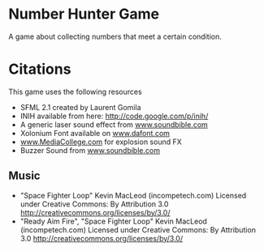 # Number Hunter Game #
A game about collecting numbers that meet a certain condition.

# Citations #
This game uses the following resources
* SFML 2.1 created by Laurent Gomila
* INIH available from here: http://code.google.com/p/inih/
* A generic laser sound effect from www.soundbible.com
* Xolonium Font available on www.dafont.com
* www.MediaCollege.com for explosion sound FX
* Buzzer Sound from www.soundbible.com

## Music ##
* "Space Fighter Loop"
Kevin MacLeod (incompetech.com)
Licensed under Creative Commons: By Attribution 3.0
http://creativecommons.org/licenses/by/3.0/
* "Ready Aim Fire", "Space Fighter Loop"
Kevin MacLeod (incompetech.com)
Licensed under Creative Commons: By Attribution 3.0
http://creativecommons.org/licenses/by/3.0/
